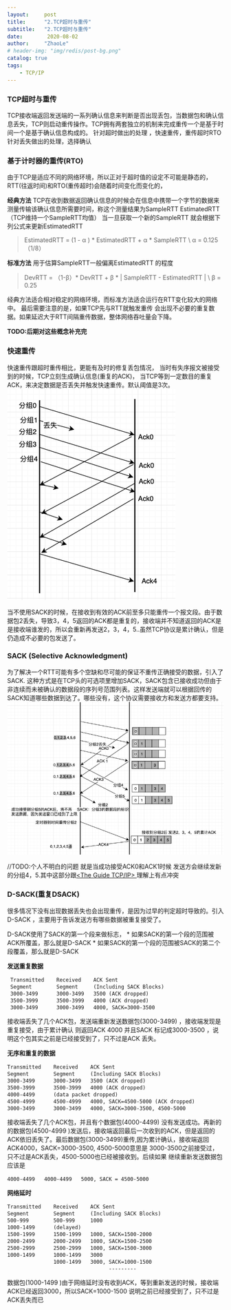 ```yaml
---
layout:     post
title:      "2.TCP超时与重传"
subtitle:   "2.TCP超时与重传"
date:        2020-08-02
author:     "ZhaoLe"
# header-img: "img/redis/post-bg.png"
catalog: true
tags:
    - TCP/IP
---
```



### TCP超时与重传

TCP接收端返回发送端的一系列确认信息来判断是否出现丢包，当数据包和确认信息丢失，TCP则启动重传操作。TCP拥有两套独立的机制来完成重传一个是基于时间一个是基于确认信息构成的。
针对超时做出的处理 ，快速重传，重传超时RTO
针对丢失做出的处理，选择确认

### 基于计时器的重传(RTO)
由于TCP是适应不同的网络环境，所以正对于超时值的设定不可能是静态的，RTT(往返时间)和RTO(重传超时)会随着时间变化而变化的， 

**经典方法**
TCP在收到数据返回确认信息的时候会在信息中携带一个字节的数据来测量传输该确认信息所需要时间，称这个测量结果为SampleRTT
EstimatedRTT（TCP维持一个SampleRTT均值）
当一旦获取一个新的SampleRTT 就会根据下列公式来更新EstimatedRTT
>EstimatedRTT = (1 - α ) * EstimatedRTT + α  *  SampleRTT  \\
α = 0.125 （1/8）

**标准方法**
用于估算SampleRTT一般偏离EstimatedRTT 的程度
>DevRTT = （1-β）* DevRTT + β * | SampleRTT - EstimatedRTT | \\
β =  0.25 

经典方法适合相对稳定的网络环境，而标准方法适合运行在RTT变化较大的网络中。
最后需要注意的是，如果TCP先与RTT就触发重传 会出现不必要的重复数据。如果延迟大于RTT间隔重传数据，整体网络吞吐量会下降。

**TODO:后期对这些概念补充完**

### 快速重传
快速重传跟超时重传相比，更能有及时的修复丢包情况，
当时有失序报文被接受到的时候，TCP立刻生成确认信息(重复的ACK)，   当TCP等到一定数目的重复ACK，来决定数据是否丢失并触发快速重传。默认阈值是3次。
![1](/img/tcp/transport/1.png)

当不使用SACK的时候，在接收到有效的ACK前至多只能重传一个报文段。由于数据包2丢失，导致3，4，5返回的ACK都是重复的，接收端并不知道返回的ACK是是接收端谁发的，所以会重新再发送2，3，4，5..虽然TCP协议是累计确认，但是仍造成不必要的包发送了。

### SACK (Selective Acknowledgment)
为了解决一个RTT可能有多个空缺和尽可能的保证不重传正确接受的数据，引入了SACK.
这种方式是在TCP头的可选项里增加SACK，SACK包含已接收成功但由于非连续而未被确认的数据段的序列号范围列表。这样发送端就可以根据回传的SACK知道哪些数据到达了。哪些没有，这个协议需要接收方和发送方都要支持。
![1](/img/tcp/transport/2.png)

//TODO:个人不明白的问题
就是当成功接受ACK0和ACK1时候 发送方会继续发新的分组4，5.其中这部分跟[<The Guide TCP/IP> ](tcpipguide.com/free/t_TCPNonContiguousAcknowledgmentHandlingandSelective-4.htm)理解上有点冲突

### D-SACK(重复DSACK)
很多情况下没有出现数据丢失也会出现重传，是因为过早的判定超时导致的。引入D-SACK ，主要用于告诉发送方有哪些数据被重复接受了。

D-SACK使用了SACK的第一个段来做标志，
		* 如果SACK的第一个段的范围被ACK所覆盖，那么就是D-SACK
		* 如果SACK的第一个段的范围被SACK的第二个段覆盖，那么就是D-SACK

**发送重复数据**
```
 Transmitted    Received    ACK Sent
 Segment        Segment     (Including SACK Blocks)
 3000-3499      3000-3499   3500 (ACK dropped)
 3500-3999      3500-3999   4000 (ACK dropped)
 3000-3499      3000-3499   4000, SACK=3000-3500
```

接收端丢失了几个ACK包，发送端重新发送数据包(3000-3499) ，接收端发现是重复接受，由于累计确认 则返回ACK 4000 并且SACK 标记成3000-3500 ，说明这个包其实之前是已经接受到了，只不过是ACK 丢失。

**无序和重复的数据**
```
Transmitted    Received    ACK Sent
Segment        Segment     (Including SACK Blocks)
3000-3499      3000-3499   3500 (ACK dropped)
3500-3999      3500-3999   4000 (ACK dropped)
4000-4499      (data packet dropped)
4500-4999      4500-4999   4000, SACK=4500-5000 (ACK dropped)
3000-3499      3000-3499   4000, SACK=3000-3500, 4500-5000
```

接收端丢失了几个ACK包，并且有个数据包(4000-4499) 没有发送成功。再新的的数据包(4500-4999 )发送后，接收端返回最后一次收到的ACK，但是返回的ACK依旧丢失了。最后数据包(3000-3499)重传,因为累计确认，接收端返回ACK4000，SACK=3000-3500, 4500-5000意思是  3000-3500之前接受过，只不过是ACK丢失，4500-5000也已经被接收到。后续如果 继续重新发送数据包应该是 
```
4000-4499   4000-4499   5000, SACK = 4500-5000
```

**网络延时**
```
Transmitted    Received    ACK Sent
Segment        Segment     (Including SACK Blocks)
500-999        500-999     1000
1000-1499      (delayed)
1500-1999      1500-1999   1000, SACK=1500-2000
2000-2499      2000-2499   1000, SACK=1500-2500
2500-2999      2500-2999   1000, SACK=1500-3000
1000-1499      1000-1499   3000
               1000-1499   3000, SACK=1000-1500
                                 ---------
```

数据包(1000-1499 )由于网络延时没有收到ACK，等到重新发送的时候，接收端ACK已经返回3000，所以SACK=1000-1500 说明之前已经接受到了，只不过是ACK丢失而已

